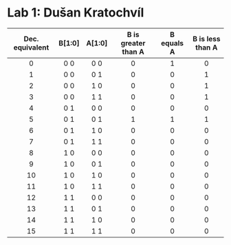 # Lab 1: Dušan Kratochvíl


| **Dec. equivalent** | **B[1:0]** |**A[1:0]** | **B is greater than A** | **B equals A** | **B is less than A** |
| :-: | :-: | :-: | :-: | :-: | :-: |
| 0 | 0 0| 0 0| 0 | 1 | 0 |
| 1 | 0 0| 0 1| 0 | 0 | 1 |
| 2 | 0 0| 1 0| 0 | 0 | 1 |
| 3 | 0 0| 1 1| 0 | 0 | 1 |
| 4 | 0 1| 0 0| 0 | 0 | 0 |
| 5 | 0 1| 0 1| 1 | 1 | 1 |
| 6 | 0 1| 1 0| 0 | 0 | 0 |
| 7 | 0 1| 1 1| 0 | 0 | 0 |
| 8 | 1 0| 0 0| 0 | 0 | 0 |
| 9 | 1 0| 0 1| 0 | 0 | 0 |
| 10| 1 0| 1 0| 0 | 0 | 0 |
| 11| 1 0| 1 1| 0 | 0 | 0 |
| 12| 1 1| 0 0| 0 | 0 | 0 |
| 13| 1 1| 0 1| 0 | 0 | 0 |
| 14| 1 1| 1 0| 0 | 0 | 0 |
| 15| 1 1| 1 1| 0 | 0 | 0 |
